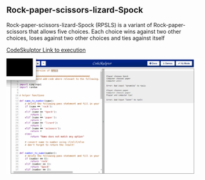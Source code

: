 ## Rock-paper-scissors-lizard-Spock
Rock-paper-scissors-lizard-Spock (RPSLS) is a variant of Rock-paper-scissors that allows five choices. Each choice wins against two other choices, loses against two other choices and ties against itself

[CodeSkulptor Link to execution](https://py2.codeskulptor.org/#user50_c48Y7wVz1U_0.py)

![](./demo.gif)
